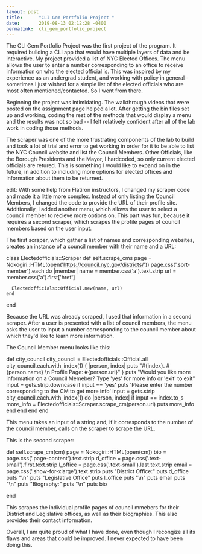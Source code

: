 ```yaml
---
layout: post
title:      "CLI Gem Portfolio Project "
date:       2019-08-13 02:12:28 -0400
permalink:  cli_gem_portfolio_project
---
```



The CLI Gem Portfolio Project was the first project of the program. It required building a CLI app that would have multiple layers of data and be interactive. My project provided a list of NYC Elected Offices. The menu allows the user to enter a number corresponding to an office to receive information on who the elected official is. This was inspired by my experience as an undergrad student, and working with policy in general - sometimes I just wished for a simple list of the elected officials who are most often mentioned/contacted. So I went from there.  

Beginning the project was intimidating. The walkthrough videos that were posted on the assignment page helped a lot. After getting the bin files set up and working, coding the rest of the methods that would display a menu and the results was not so bad -- I felt relatively confident after all of the lab work in coding those methods. 

The scraper was one of the more frustrating components of the lab to build and took a lot of trial and error to get working in order for it to be able to list the NYC Council website and list the Council Members. Other Officials, like the Borough Presidents and the Mayor, I hardcoded, so only current elected officials are retured. This is something I would like to expand on in the future, in addition to including more options for elected offices and information about them to be returned. 

edit: 
With some help from Flatiron instructors, I changed my scraper code and made it a little more complex. Instead of only listing the Council Members, I changed the code to provide the URL of their profile site. Additionally, I added another menu, which allows the user to select a council member to recieve more options on. This part was fun, because it requires a second scraper, which scrapes the profile pages of council members based on the user input. 


The first scraper, which gather a list of names and corresponding websites, creates an instance of a council member with their name and a URL:


class Electedofficials::Scraper
  def self.scrape_cms
    page = Nokogiri::HTML(open('https://council.nyc.gov/districts/'))
    page.css('.sort-member').each do |member|
      name = member.css('a').text.strip
      url = member.css('a').first['href']

      Electedofficials::Official.new(name, url)
    end
  end
  


Because the URL was already scraped, I used that information in a second scraper. After a user is presented with a list of council members, the menu asks the user to input a number corresponding to the council member about which they'd like to learn more information. 


The Council Member menu looks like this: 

  def city_council
    city_council = Electedofficials::Official.all
    city_council.each.with_index(1) { |person, index| puts "#{index}. #{person.name} \n Profile Page: #{person.url}" }
    puts "Would you like more information on a Council Memeber? Type 'yes' for more info or 'exit' to exit"
    input = gets.strip.downcase
    if input == 'yes'
      puts 'Please enter the number corresponding to the CM to get more info'
      input = gets.strip
      city_council.each.with_index(1) do |person, index|
        if input == index.to_s
          more_info = Electedofficials::Scraper.scrape_cm(person.url)
          puts more_info
        end
      end
    end
  end



This menu takes an input of a string and, if it corresponds to the number of the council member, calls on the scraper to scrape the URL. 

This is the second scraper: 

  def self.scrape_cm(cm)
    page = Nokogiri::HTML(open(cm))
    bio = page.css('.page-content').text.strip
    d_office = page.css('.text-small').first.text.strip
    l_office = page.css('.text-small').last.text.strip
    email = page.css('.show-for-xlarge').text.strip
    puts "District Office:"
    puts d_office
    puts "\n"
    puts "Legislative Office"
    puts l_office
    puts "\n"
    puts email
    puts "\n"
    puts "Biography:"
    puts "\n"
    puts bio

  end
  
  
  
 This scrapes the individual profile pages of council mmebers for their District and Legislative offices, as well as their biographies. This also provides their contact information. 


Overall, I am quite proud of what I have done, even though I recongize all its flaws and areas that could be improved. I never expected to have been doing this. 

